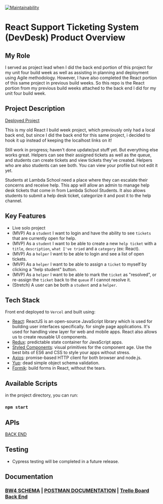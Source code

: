 [![Maintainability](https://api.codeclimate.com/v1/badges/aaf684998357f6c7364c/maintainability)](https://codeclimate.com/github/evoingram/bw4React/maintainability)

# React Support Ticketing System (DevDesk) Product Overview

## My Role

I served as project lead when I did the back end portion of this project for my unit four build week as well as assisting in planning and deployment using Agile methodology.  However, I have also completed the React portion of this same project in previous build weeks.  So this repo is the React portion from my previous build weeks attached to the back end I did for my unit four build week.  

## Project Description

[Deployed Project](https://devdeskelireact.now.sh/)

This is my old React I build week project, which previously only had a local back end, but since I did the back end for this same project, i decided to hook it up instead of keeping the localhost links on it!

Still work in progress; haven't done update/put stuff yet.  But everything else works great.  Helpers can see their assigned tickets as well as the queue, and students can create tickets and view tickets they've created.  Helpers who are also students can see both.  You can view your profile but not edit it yet.

Students at Lambda School need a place where they can escalate their concerns and receive help. This app will allow an admin to manage help desk tickets that come in from Lambda School Students. It also allows students to submit a help desk ticket, categorize it and post it to the help channel. 

## Key Features

- Live solo project
- (MVP) As a `student` I want to login and have the ability to see `tickets` that are currently open for help.
- (MVP) As a `student` I want to be able to create a new `help ticket` with a `title`, `description`, `what I've tried` and a `category` (ex: React).
- (MVP) As a `helper` I want to be able to login and see a list of open tickets. 
- (MVP) As a `helper` I want to be able to assign a `ticket` to myself by clicking a "help student" button.
- (MVP) As a `helper` I want to be able to mark the `ticket` as "resolved", or re-assign the `ticket` back to the `queue` if I cannot resolve it.
- (Stretch) A user can be both a `student` and a `helper`.

## Tech Stack

Front end deployed to `Vercel` and built using:

- [React](https://reactjs.org/): ReactJS is an open-source JavaScript library which is used for building user interfaces specifically. for single page applications. It's used for handling view layer for web and mobile apps. React also allows us to create reusable UI components.
- [Redux](https://redux.js.org/):  predictable state container for JavaScript apps.
- [Styled Components](https://styled-components.com/):  visual primitives for the component age. Use the best bits of ES6 and CSS to style your apps without stress.
- [Axios](https://github.com/axios/axios):  promise-based HTTP client for both browser and node.js.
- [Yup](https://github.com/jquense/yup):  dead simple object schema validation.
- [Formik](https://github.com/jaredpalmer/formik):  build forms in React, without the tears.

## Available Scripts 

in the project directory, you can run: 

### `npm start`

## APIs

[BACK END](https://github.com/evoingram/bw4)
   
## Testing

- Cypress testing will be completed in a future release.

## Documentation

### [BW4 SCHEMA](https://dbdesigner.page.link/urgi8jQCzNMRBtiX8)   |   [POSTMAN DOCUMENTATION](https://documenter.getpostman.com/view/6401823/SzKbLvH5?version=latest#13325605-4e44-4804-8593-4c9acbb0e929)   |   [Trello Board Back End](https://trello.com/b/Ww7sTkWq/bw-devdesk2)
